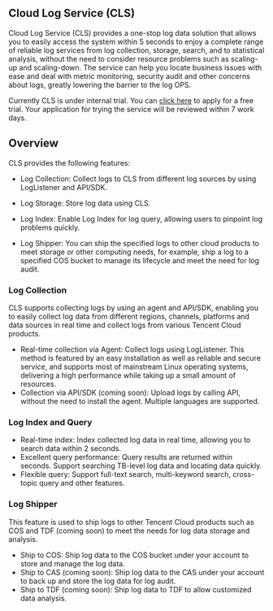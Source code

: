 ## Cloud Log Service (CLS)

Cloud Log Service (CLS) provides a one-stop log data solution that allows you to easily access the system within 5 seconds to enjoy a complete range of reliable log services from log collection, storage, search, and to statistical analysis, without the need to consider resource problems such as scaling-up and scaling-down. The service can help you locate business issues with ease and deal with metric monitoring, security audit and other concerns about logs, greatly lowering the barrier to the log OPS.

Currently CLS is under internal trial. You can [click here](https://intl.cloud.tencent.com/apply/p/3w4g8jzhke5 ) to apply for a free trial. Your application for trying the service will be reviewed within 7 work days.

## Overview

CLS provides the following features:

- Log Collection: Collect logs to CLS from different log sources by using LogListener and API/SDK.


- Log Storage: Store log data using CLS.


- Log Index: Enable Log Index for log query, allowing users to pinpoint log problems quickly.


- Log Shipper: You can ship the specified logs to other cloud products to meet storage or other computing needs, for example, ship a log to a specified COS bucket to manage its lifecycle and meet the need for log audit.


### Log Collection

CLS supports collecting logs by using an agent and API/SDK, enabling you to easily collect log data from different regions, channels, platforms and data sources in real time and collect logs from various Tencent Cloud products.

- Real-time collection via Agent: Collect logs using LogListener. This method is featured by an easy installation as well as reliable and secure service, and supports most of mainstream Linux operating systems, delivering a high performance while taking up a small amount of resources.
- Collection via API/SDK (coming soon): Upload logs by calling API, without the need to install the agent. Multiple languages are supported.

### Log Index and Query

- Real-time index: Index collected log data in real time, allowing you to search data within 2 seconds.
- Excellent query performance: Query results are returned within seconds. Support searching TB-level log data and locating data quickly.
- Flexible query: Support full-text search, multi-keyword search, cross-topic query and other features.

### Log Shipper

This feature is used to ship logs to other Tencent Cloud products such as COS and TDF (coming soon) to meet the needs for log data storage and analysis.

- Ship to COS: Ship log data to the COS bucket under your account to store and manage the log data.
- Ship to CAS (coming soon): Ship log data to the CAS under your account to back up and store the log data for log audit.
- Ship to TDF (coming soon): Ship log data to TDF to allow customized data analysis.
